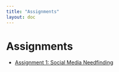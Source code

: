 ```yaml
---
title: "Assignments"
layout: doc
---
```


# Assignments

- [Assignment 1: Social Media Needfinding](./assignments/assignment1.md)